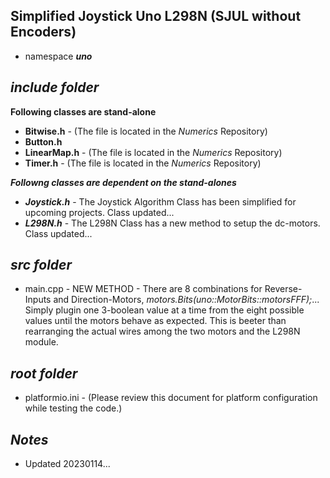 ## Simplified Joystick Uno L298N (SJUL without Encoders)

- namespace ***uno***

## ***include folder***

**Following classes are stand-alone**
- **Bitwise.h**   - (The file is located in the *Numerics* Repository)
- **Button.h** 
- **LinearMap.h** - (The file is located in the *Numerics* Repository)
- **Timer.h**     - (The file is located in the *Numerics* Repository)

***Followng classes are dependent on the stand-alones***
+ ***Joystick.h***  - The Joystick Algorithm Class has been simplified for upcoming projects. Class updated...
+ ***L298N.h***     - The L298N Class has a new method to setup the dc-motors. Class updated...

## ***src folder***

- main.cpp - NEW METHOD - There are 8 combinations for Reverse-Inputs and Direction-Motors, *motors.Bits(uno::MotorBits::motorsFFF);*... Simply plugin one 3-boolean value at a time from the eight possible values until the motors behave as expected. This is beeter than rearranging the actual wires among the two motors and the L298N module.

## ***root folder***

- platformio.ini        - (Please review this document for platform configuration while testing the code.)

## ***Notes***

- Updated 20230114...


